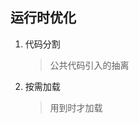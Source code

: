 <!--
 * @Author: jack.lu
 * @Date: 2022-10-28 15:45:59
 * @LastEditTime: 2022-10-28 16:01:13
 * @LastEditors: jack.lu
 * @Description: just do it
 * @FilePath: /demo/webpack/demo/runtime/readme.md
-->

## 运行时优化

1. 代码分割
   > 公共代码引入的抽离
2. 按需加载
   > 用到时才加载
